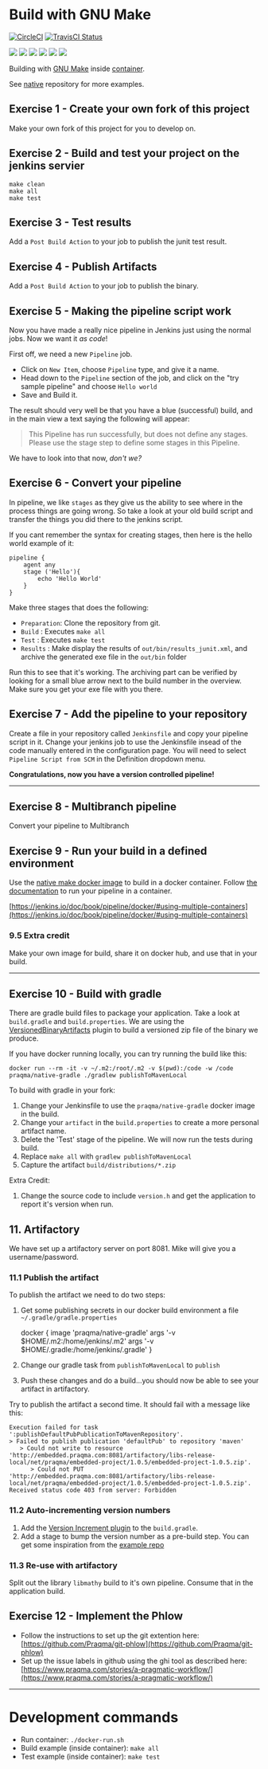 # Build with GNU Make

[![CircleCI](https://circleci.com/gh/Praqma/native-example-make.png?style=shield&circle-token=df3dc5f6efbc2a267f7805f05a5e91d2878be9fd)](https://circleci.com/gh/Praqma/native-example-make)
[![TravisCI Status](https://travis-ci.org/Praqma/native-example-make.svg?branch=master)](https://travis-ci.org/Praqma/native-example-make)

![](https://img.shields.io/github/stars/praqma/native-example-make.svg)
![](https://img.shields.io/github/forks/praqma/native-example-make.svg)
![](https://img.shields.io/github/watchers/praqma/native-example-make.svg)
![](https://img.shields.io/github/tag/praqma/native-example-make.svg)
![](https://img.shields.io/github/release/praqma/native-example-make.svg)
![](https://img.shields.io/github/issues/praqma/native-example-make.svg)

Building with [GNU Make](https://www.gnu.org/software/make/) inside [container](https://hub.docker.com/r/praqma/native-make/).

See [native](https://github.com/Praqma/native) repository for more examples.

## Exercise 1 - Create your own fork of this project

Make your own fork of this project for you to develop on.

## Exercise 2 - Build and test your project on the jenkins servier

    make clean
    make all
    make test

## Exercise 3 - Test results

Add a `Post Build Action` to your job to publish the junit test result.

## Exercise 4 - Publish Artifacts

Add a `Post Build Action` to your job to publish the binary.

## Exercise 5 - Making the pipeline script work
Now you have made a really nice pipeline in Jenkins just using the normal jobs.
Now we want it *as code*!

First off, we need a new `Pipeline` job.

* Click on `New Item`, choose `Pipeline` type, and give it a name.
* Head down to the `Pipeline` section of the job, and click on the "try sample pipeline" and choose `Hello world`
* Save and Build it.

The result should very well be that you have a blue (successful) build, and in the main view a text saying the following will appear:

>This Pipeline has run successfully, but does not define any stages. Please use the stage step to define some stages in this Pipeline.

We have to look into that now, *don't we?*

## Exercise 6 - Convert your pipeline

In pipeline, we like `stages` as they give us the ability to see where in the process things are going wrong.
So take a look at your old build script and transfer the things you did there to the jenkins script.

If you cant remember the syntax for creating stages, then here is the hello world example of it:

```
pipeline {
    agent any
    stage ('Hello'){
        echo 'Hello World'
    }
}
```

Make three stages that does the following:

* `Preparation`: Clone the repository from git.
* `Build` : Executes `make all`
* `Test` : Executes `make test`
* `Results` :  Make  display the results of `out/bin/results_junit.xml`, and archive the generated exe file in the `out/bin` folder

Run this to see that it's working. The archiving part can be verified by looking for a small blue arrow next to the build number in the overview. Make sure you get your exe file with you there.

## Exercise 7 - Add the pipeline to your repository

Create a file in your repository called `Jenkinsfile` and copy your pipeline script in it.
Change your jenkins job to use the Jenkinsfile insead of the code manually entered in the configuration page.  You will need to select `Pipeline Script from SCM` in the Definition dropdown menu.

**Congratulations, now you have a version controlled pipeline!**

-----------------

## Exercise 8 - Multibranch pipeline

Convert your pipeline to Multibranch

## Exercise 9 - Run your build in a defined environment

Use the [native make docker image](https://hub.docker.com/r/praqma/native-make/) to build in a docker container.  Follow [the documentation](https://jenkins.io/doc/book/pipeline/docker/) to run your pipeline in a container.


[https://jenkins.io/doc/book/pipeline/docker/#using-multiple-containers](https://jenkins.io/doc/book/pipeline/docker/#using-multiple-containers)


### 9.5 Extra credit

Make your own image for build, share it on docker hub, and use that in your build.

-------------------

## Exercise 10 - Build with gradle

There are gradle build files to package your application.  Take a look at `build.gradle` and `build.properties`.  We are using the [VersionedBinaryArtifacts](https://github.com/Praqma/VersionedBinaryArtifacts) plugin to build a versioned zip file of the binary we produce.

If you have docker running locally, you can try running the build like this:

    docker run --rm -it -v ~/.m2:/root/.m2 -v $(pwd):/code -w /code praqma/native-gradle ./gradlew publishToMavenLocal

To build with gradle in your fork:

 1. Change your Jenkinsfile to use the `praqma/native-gradle` docker image in the build.
 2. Change your `artifact` in the `build.properties` to create a more personal artifact name.
 3. Delete the 'Test' stage of the pipeline.  We will now run the tests during build.
 4. Replace `make all` with `gradlew publishToMavenLocal`
 5. Capture the artifact `build/distributions/*.zip`

Extra Credit:

 1. Change the source code to include `version.h` and get the application to report it's version when run.



## 11. Artifactory

We have set up a artifactory server on port 8081.  Mike will give you a username/password.

### 11.1 Publish the artifact

To publish the artifact we need to do two steps:

 1. Get some publishing secrets in our docker build environment a file `~/.gradle/gradle.properties`

    docker {
        image 'praqma/native-gradle'
        args '-v $HOME/.m2:/home/jenkins/.m2'
        args '-v $HOME/.gradle:/home/jenkins/.gradle'
    }

 2. Change our gradle task from `publishToMavenLocal` to `publish`
 3. Push these changes and do a build...you should now be able to see your artifact in artifactory.

Try to publish the artifact a second time.  It should fail with a message like this:

````
Execution failed for task ':publishDefaultPubPublicationToMavenRepository'.
> Failed to publish publication 'defaultPub' to repository 'maven'
   > Could not write to resource 'http://embedded.praqma.com:8081/artifactory/libs-release-local/net/praqma/embedded-project/1.0.5/embedded-project-1.0.5.zip'.
      > Could not PUT 'http://embedded.praqma.com:8081/artifactory/libs-release-local/net/praqma/embedded-project/1.0.5/embedded-project-1.0.5.zip'. Received status code 403 from server: Forbidden
````
### 11.2 Auto-incrementing version numbers

 1. Add the [Version Increment plugin](https://github.com/Praqma/versionincrement) to the `build.gradle`.
 2. Add a stage to bump the version number as a pre-build step.  You can get some inspiration from the [example repo](https://github.com/naesheim/VBAdemo)

### 11.3 Re-use with artifactory

Split out the library `libmathy` build to it's own pipeline.  Consume that in the application build.

## Exercise 12 - Implement the Phlow

 * Follow the instructions to set up the git extention here: [https://github.com/Praqma/git-phlow](https://github.com/Praqma/git-phlow)
 * Set up the issue labels in github using the ghi tool as described here: [https://www.praqma.com/stories/a-pragmatic-workflow/](https://www.praqma.com/stories/a-pragmatic-workflow/)


------------------


# Development commands

* Run container: `./docker-run.sh`
* Build example (inside container): `make all`
* Test example (inside container): `make test`
